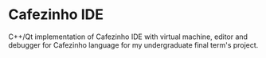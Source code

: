 # Cafezinho IDE
C++/Qt implementation of Cafezinho IDE with virtual machine, editor and debugger for Cafezinho language for my undergraduate final term's project.
